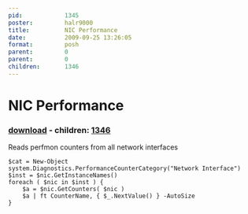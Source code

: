 ```yaml
---
pid:            1345
poster:         halr9000
title:          NIC Performance
date:           2009-09-25 13:26:05
format:         posh
parent:         0
parent:         0
children:       1346
---
```


# NIC Performance

### [download](1345.ps1) - children: [1346](1346.md)

Reads perfmon counters from all network interfaces

```posh
$cat = New-Object system.Diagnostics.PerformanceCounterCategory("Network Interface")
$inst = $nic.GetInstanceNames()
foreach ( $nic in $inst ) {
	$a = $nic.GetCounters( $nic )
	$a | ft CounterName, { $_.NextValue() } -AutoSize
}
```
